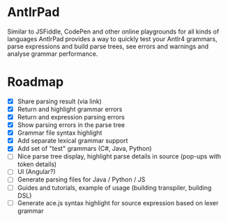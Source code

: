# AntlrPad

Similar to JSFiddle, CodePen and other online playgrounds for all kinds of languages AntlrPad provides a way to quickly
test your Antlr4 grammars, parse expressions and build parse trees, see errors and warnings and analyse grammar performance.

# Roadmap
- [x] Share parsing result (via link)
- [X] Return and highlight grammar errors
- [X] Return and expression parsing errors
- [X] Show parsing errors in the parse tree
- [X] Grammar file syntax highlight
- [X] Add separate lexical grammar support
- [X] Add set of "test" grammars (C#, Java, Python)
- [ ] Nice parse tree display, highlight parse details in source (pop-ups with token details)
- [ ] UI (Angular?)
- [ ] Generate parsing files for Java / Python / JS
- [ ] Guides and tutorials, example of usage (building transpiler, building DSL)
- [ ] Generate ace.js syntax highlight for source expression based on lexer grammar
